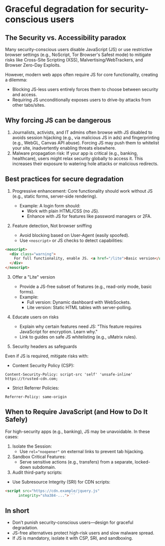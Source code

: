 # Graceful degradation for security-conscious users

## The Security vs. Accessibility paradox

Many security-conscious users disable JavaScript (JS) or use restrictive browser settings (e.g., NoScript, 
Tor Browser's Safest mode) to mitigate risks like Cross-Site Scripting (XSS),  Malvertising/WebTrackers, and 
Browser Zero-Day Exploits.

However, modern web apps often require JS for core functionality, creating a dilemma:

* Blocking JS-less users entirely forces them to choose between security and access.
* Requiring JS unconditionally exposes users to drive-by attacks from other tabs/sites.

## Why forcing JS can be dangerous

1. Journalists, activists, and IT admins often browse with JS disabled to avoids session hijacking (e.g., via malicious JS in ads) and fingerprinting (e.g., WebGL, Canvas API abuse). Forcing JS may push them to whitelist your site, inadvertently enabling threats elsewhere.
2. Malware propagation risk: If your app is critical (e.g., banking, healthcare), users might relax security globally to access it. This increases their exposure to watering hole attacks or malicious redirects.

## Best practices for secure degradation

1. Progressive enhancement: Core functionality should work without JS (e.g., static forms, server-side rendering).
   * Example: A login form should:
     * Work with plain HTML/CSS (no JS).
     * Enhance with JS for features like password managers or 2FA.

2. Feature detection, Not browser sniffing
   * Avoid blocking based on User-Agent (easily spoofed).
   * Use `<noscript>` or JS checks to detect capabilities:
    
```html
<noscript>
  <div class="warning">
    For full functionality, enable JS. <a href="/lite">Basic version</a> available.
  </div>
</noscript>
```

3. Offer a "Lite" version
    * Provide a JS-free subset of features (e.g., read-only mode, basic forms).
    * Example:
      * Full version: Dynamic dashboard with WebSockets.
      * Lite version: Static HTML tables with server-polling.

4. Educate users on risks
    * Explain why certain features need JS: "This feature requires JavaScript for encryption. Learn why."
    * Link to guides on safe JS whitelisting (e.g., uMatrix rules).

5. Security headers as safeguards

Even if JS is required, mitigate risks with:

* Content Security Policy (CSP):

```
Content-Security-Policy: script-src 'self' 'unsafe-inline' https://trusted-cdn.com;
```

* Strict Referrer Policies:

```
Referrer-Policy: same-origin
```

## When to Require JavaScript (and How to Do It Safely)

For high-security apps (e.g., banking), JS may be unavoidable. In these cases:

1. Isolate the Session:
    * Use `rel="noopener"` on external links to prevent tab hijacking.
2. Sandbox Critical Features:
    * Serve sensitive actions (e.g., transfers) from a separate, locked-down subdomain.
3. Audit third-party scripts:

* Use Subresource Integrity (SRI) for CDN scripts:

```html
<script src="https://cdn.example/jquery.js" 
      integrity="sha384-...">```
```

## In short

- Don’t punish security-conscious users—design for graceful degradation.
- JS-free alternatives protect high-risk users and slow malware spread.
- If JS is mandatory, isolate it with CSP, SRI, and sandboxing.